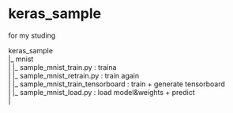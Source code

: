 # keras_sample

for my studing  
   
keras_sample  
|_ mnist    
|     |_ sample_mnist_train.py : traina  
|     |_ sample_mnist_retrain.py : train again  
|     |_ sample_mnist_train_tensorboard : train + generate tensorboard  
|     |_ sample_mnist_load.py : load model&weights + predict  
|


